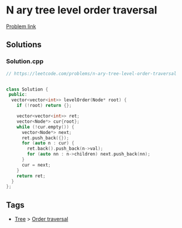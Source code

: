 # N ary tree level order traversal

[Problem link](https://leetcode.com/problems/n-ary-tree-level-order-traversal)

## Solutions


### Solution.cpp
```cpp
// https://leetcode.com/problems/n-ary-tree-level-order-traversal


class Solution {
 public:
  vector<vector<int>> levelOrder(Node* root) {
    if (!root) return {};

    vector<vector<int>> ret;
    vector<Node*> cur{root};
    while (!cur.empty()) {
      vector<Node*> next;
      ret.push_back({});
      for (auto n : cur) {
        ret.back().push_back(n->val);
        for (auto nn : n->children) next.push_back(nn);
      }
      cur = next;
    }
    return ret;
  }
};
```
## Tags

* [Tree](/Collections/tree.md#tree) > [Order traversal](/Collections/tree.md#order-traversal)
